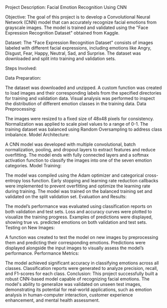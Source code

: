 Project Description: Facial Emotion Recognition Using CNN

Objective:
The goal of this project is to develop a Convolutional Neural Network (CNN) model that can accurately recognize facial emotions from grayscale images. The model is trained and validated using the "Face Expression Recognition Dataset" obtained from Kaggle.

Dataset:
The "Face Expression Recognition Dataset" consists of images labeled with different facial expressions, including emotions like Angry, Disgust, Fear, Happy, Neutral, Sad, and Surprise. The dataset was downloaded and split into training and validation sets.

Steps Involved:

Data Preparation:

The dataset was downloaded and unzipped.
A custom function was created to load images and their corresponding labels from the specified directories for training and validation data.
Visual analysis was performed to inspect the distribution of different emotion classes in the training data.
Data Preprocessing:

The images were resized to a fixed size of 48x48 pixels for consistency.
Normalization was applied to scale pixel values to a range of 0-1.
The training dataset was balanced using Random Oversampling to address class imbalance.
Model Architecture:

A CNN model was developed with multiple convolutional, batch normalization, pooling, and dropout layers to extract features and reduce overfitting.
The model ends with fully connected layers and a softmax activation function to classify the images into one of the seven emotion categories.
Model Training:

The model was compiled using the Adam optimizer and categorical cross-entropy loss function.
Early stopping and learning rate reduction callbacks were implemented to prevent overfitting and optimize the learning rate during training.
The model was trained on the balanced training set and validated on the split validation set.
Evaluation and Results:

The model’s performance was evaluated using classification reports on both validation and test sets.
Loss and accuracy curves were plotted to visualize the training progress.
Examples of predictions were displayed, showing true vs. predicted emotions on both validation and test sets.
Testing on New Images:

A function was created to test the model on new images by preprocessing them and predicting their corresponding emotions.
Predictions were displayed alongside the input images to visually assess the model’s performance.
Performance Metrics:

The model achieved significant accuracy in classifying emotions across all classes. Classification reports were generated to analyze precision, recall, and F1-scores for each class.
Conclusion: This project successfully built a robust CNN-based model capable of recognizing facial emotions. The model's ability to generalize was validated on unseen test images, demonstrating its potential for real-world applications, such as emotion analysis in human-computer interaction, customer experience enhancement, and mental health assessment.
